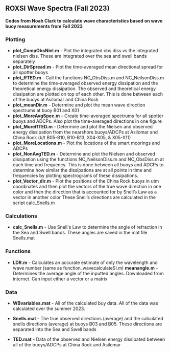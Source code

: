 ## ROXSI Wave Spectra (Fall 2023)
**Codes from Noah Clark to calculate wave characteristics based on wave buoy measurements from Fall 2023**

### Plotting
* **plot_CompObsNiel.m** - Plot the integrated obs diss vs the integrated nielsen diss. These are integrated over the sea and swell bands separately
* **plot_DirSpread.m** - Plot the time-averaged mean directional spread for all spotter buoys
* **plot_ffTED.m** - Call the functions NC_ObsDiss.m and NC_NeilsonDiss.m to determine the time-averaged observed energy dissipation and the theoretical energy dissipation. The observed and theoretical energy dissipation are plotted on top of each other. This is done between each of the buoys at Asilomar and China Rock
* **plot_meanDir.m** - Determine and plot the mean wave direction spectrums at buoy B01 and X01
* **plot_MoreAvgSpec.m** - Create time-averaged spectrums for all spotter buoys and ADCPs. Also plot the time-averaged directions in one figure
* **plot_MoreffTED.m** - Determine and plot the Nielsen and observed energy dissipation from the nearshore buoys/ADCPs at Asilomar and China Rock (b/t B05-B10, B10-B13, X04-X05, & X05-X11)
* **plot_MoreLocations.m** - Plot the locations of the smart moorings and ADCPs
* **plot_NonAvgTED.m** - Determine and plot the Nielsen and observed dissipation using the functions NC_NeilsonDiss.m and NC_ObsDiss.m at each time and frequency. This is done between all buoys and ADCPs to determine how similar the dissipations are at all points in time and frequencies by plotting spectrograms of these dissipations.
* **plot_Vector_dir.m** - Plot the positions of the China Rock buoys in utm coordinates and then plot the vectors of the true wave direction in one color and then the direction that is accounted for by Snell’s Law as a vector in another color
These Snell’s directions are calculated in the script calc_Snells.m

### Calculations
* **calc_Snells.m** - Use Snell's Law to determine the angle of refraction in the Sea and Swell bands. These angles are saved in the mat file Snells.mat

### Functions
* **LDR.m** - Calculates an accurate estimate of only the wavelength and wave number (same as function_wavecalculateSI.m)
**meanangle.m** - Determines the average angle of the inputted angles. Downloaded from internet. Can input either a vector or a matrix

### Data
* **WBvariables.mat** - All of the calculated buy data. All of the data was calculated over the summer 2023.

* **Snells.mat** - The true observed directions (average) and the calculated snells directions (average) at buoys B03 and B05. These directions are separated into the Sea and Swell bands 
* **TED.mat** - Data of the observed and Nielsen energy dissipated between all of the buoys/ADCPs at China Rock and Asilomar
